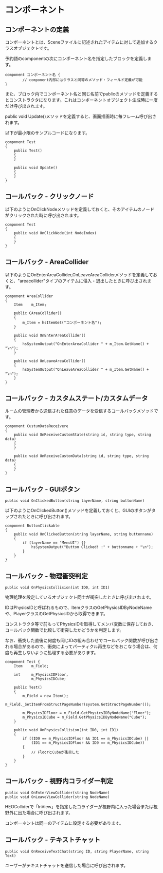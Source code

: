 
# コンポーネント

## コンポーネントの定義

コンポーネントとは、Sceneファイルに記述されたアイテムに対して追加するクラスオブジェクトです。

予約語のcomponentの次にコンポーネント名を指定したブロックを定義します。

```
component コンポーネント名 {
        // component内部にはクラスと同等のメソッド・フィールド定義が可能
}
```

また、ブロック内でコンポーネント名と同じ名前でpublicのメソッドを定義するとコンストラクタになります。これはコンポーネントオブジェクト生成時に一度だけ呼び出されます。

public void Update()メソッドを定義すると、画面描画時に毎フレーム呼び出されます。

以下が最小限のサンプルコードになります。

```
component Test
{
    public Test()
    {
    }

    public void Update()
    {
    }
}
```


## コールバック - クリックノード

以下のようにOnClickNodeメソッドを定義しておくと、そのアイテムのノードがクリックされた時に呼び出されます。

```
component Test
{
    public void OnClickNode(int NodeIndex)
    {
    }
}
```


## コールバック - AreaCollider

以下のようにOnEnterAreaCollider,OnLeaveAreaColliderメソッドを定義しておくと、"areacollider"タイプのアイテムに侵入・退出したときに呼び出されます。

```
component AreaCollider
{
    Item    m_Item;
    
    public CAreaCollider()
    {
        m_Item = hsItemGet("コンポーネント名");
    }
    
    public void OnEnterAreaCollider()
    {
        hsSystemOutput("OnEnterAreaCollider " + m_Item.GetName() + "\n");
    }
    
    public void OnLeaveAreaCollider()
    {
        hsSystemOutput("OnLeaveAreaCollider " + m_Item.GetName() + "\n");
    }
}
```

## コールバック - カスタムステート/カスタムデータ

ルームの管理者から送信された任意のデータを受信するコールバックメソッドです。

```
component CustumDataReceivere
{
    public void OnReceiveCustomState(string id, string type, string data)
    {
    }

    public void OnReceiveCustomData(string id, string type, string data)
    {
    }
}
```

## コールバック - GUIボタン
 `public void OnClickedButton(string layerName, string buttonName)`

以下のようにOnClickedButton()メソッドを定義しておくと、GUIのボタンがタップされたときに呼び出されます。

```
component ButtonClickable
{
    public void OnClickedButton(string layerName, string buttonname)
    {
        if (layerName == "MenuUI") {}
            hsSystemOutput("Button Clicked! :" + buttonname + "\n");
        }
    }
}
```

## コールバック - 物理衝突判定
 `public void OnPhysicsCollision(int ID0, int ID1)`

物理処理を設定しているオブジェクト同士が衝突したときに呼び出されます。

IDはPhysicsIDと呼ばれるもので、ItemクラスのGetPhysicsIDByNodeNameや、PlayerクラスのGetPhysicsIDから取得できます。

コンストラクタ等で前もってPhysicsIDを取得してメンバ変数に保存しておき、コールバック関数で比較して衝突したかどうかを判定します。

なお、衝突した直後に何度も同じIDの組み合わせでコールバック関数が呼び出される場合があるので、衝突によってパーティクル再生などをおこなう場合は、何度も再生しないように処理する必要があります。

```
component Test {
	Item	m_Field;
	
	int		m_PhysicsIDFloor,
			m_PhysicsIDCube;

	public Test()
	{
		m_Field = new Item();
		m_Field._SetItemFromStructPageNumber(system.GetStructPageNumber());
		
		m_PhysicsIDFloor = m_Field.GetPhysicsIDByNodeName("Floor");
		m_PhysicsIDCube = m_Field.GetPhysicsIDByNodeName("Cube");
	}

	public void OnPhysicsCollision(int ID0, int ID1)
	{
		if ((ID0 == m_PhysicsIDFloor && ID1 == m_PhysicsIDCube) ||
			(ID1 == m_PhysicsIDFloor && ID0 == m_PhysicsIDCube))
		{
			// FloorとCubeが衝突した
		}
	}
}
```

## コールバック - 視野内コライダー判定

```
public void OnEnterViewCollider(string NodeName)
public void OnLeaveViewCollider(string NodeName)
```

HEOColliderで「InView」を指定したコライダーが視野内に入った場合または視野外に出た場合に呼び出されます。

コンポーネントは同一のアイテムに設定する必要があります。

## コールバック - テキストチャット

```
public void OnReceiveTextChat(string ID, string PlayerName, string Text)
```

ユーザーがテキストチャットを送信した場合に呼び出されます。
